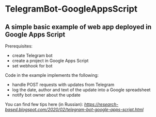 # TelegramBot-GoogleAppsScript

## A simple basic example of web app deployed in Google Apps Script

Prerequisites:
* create Telegram bot
* create a project in Google Apps Script
* set webhook for bot

Code in the example implements the following:
* handle POST requests with updates from Telegram
* log the date, author and text of the update into a Google spreadsheet
* notify bot owner about the update

You can find few tips here (in Russian):
*https://research-based.blogspot.com/2020/02/telegram-bot-google-apps-script.html*
